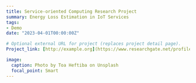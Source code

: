 ```yaml
---
title: Service-oriented Computing Research Project
summary: Energy Loss Estimation in IoT Services
tags:
- Demo
date: "2023-04-01T00:00:00Z"

# Optional external URL for project (replaces project detail page).
Project_link: [http://example.org](https://www.researchgate.net/profile/Pengwei-Yang/research)

image:
  caption: Photo by Toa Heftiba on Unsplash
  focal_point: Smart
---
```

